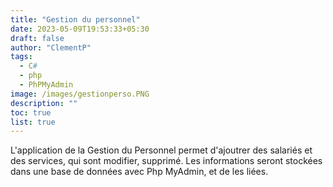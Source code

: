 ```yaml
---
title: "Gestion du personnel"
date: 2023-05-09T19:53:33+05:30
draft: false
author: "ClementP"
tags:
  - C#
  - php
  - PhPMyAdmin
image: /images/gestionperso.PNG
description: ""
toc: true
list: true
---
```


L'application de la Gestion du Personnel permet d'ajoutrer des salariés et des services, qui sont
modifier, supprimé. Les informations seront stockées dans une base de données avec Php MyAdmin, et de les liées.
